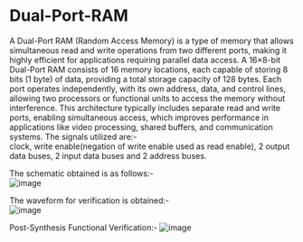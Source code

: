 # Dual-Port-RAM  
A Dual-Port RAM (Random Access Memory) is a type of memory that allows simultaneous read and write operations from two different ports, making it highly efficient for applications requiring parallel data access. A 16×8-bit Dual-Port RAM consists of 16 memory locations, each capable of storing 8 bits (1 byte) of data, providing a total storage capacity of 128 bytes.
Each port operates independently, with its own address, data, and control lines, allowing two processors or functional units to access the memory without interference. This architecture typically includes separate read and write ports, enabling simultaneous access, which improves performance in applications like video processing, shared buffers, and communication systems.
The signals utilized are:-  
clock, write enable(negation of write enable used as read enable), 2 output data buses, 2 input data buses and 2 address buses.    

The schematic obtained is as follows:-  
![image](https://github.com/user-attachments/assets/1899efd7-348f-4d1e-a9f3-dae103b2c939)

The waveform for verification is obtained:-  
![image](https://github.com/user-attachments/assets/d740e58c-70f0-4bf0-a910-5564f9ec696a)

Post-Synthesis Functional Verification:-
![image](https://github.com/user-attachments/assets/858d4897-3289-4640-805f-696055712d45)


